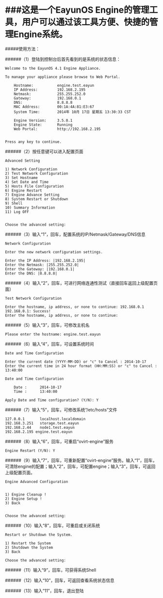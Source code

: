 ###这是一个EayunOS Engine的管理工具，用户可以通过该工具方便、快捷的管理Engine系统。
=============
#####使用方法：

######（1）登陆到控制台后首先看到的是系统的状态信息：

    Welcome to the EayunOS 4.1 Engine Appliance.
    
    To manage your appliance please browse to Web Portal.
    
    	Hostname:		    engine.test.eayun
    	IP Address:		    192.168.2.195
    	Netmask:		    255.255.252.0
    	Gateway:		    192.168.0.1
    	DNS:                8.8.8.8
    	MAC Address:	    00:1A:4A:81:E3:67
    	System Time:        2014年 10月 17日 星期五 13:30:33 CST
    	
    	Engine Version:		3.5.0.1
    	Engine State:		Running
    	Web Portal:		    http://192.168.2.195
    
    
    Press any key to continue.

######（2）按任意键可以进入配置页面

    Advanced Setting
    
    1) Network Configuration
    2) Test Network Configuration
    3) Set Hostname
    4) Set Date and Time
    5) Hosts File Configuration
    6) Engine Restart
    7) Engine Advance Setting
    8) System Restart or Shutdown
    9) Shell
    10) Summary Information
    11) Log OFF
    
    
    Choose the advanced setting: 

######（3）输入“1”，回车，配置系统的IP/Netmask/Gateway/DNS信息

    Network Configuration
    
    Enter the new network configuration settings.
    
    Enter the IP Address: |192.168.2.195| 
    Enter the Netmask: |255.255.252.0| 
    Enter the Gateway: |192.168.0.1| 
    Enter the DNS: |8.8.8.8| 

######（4）输入“2”，回车，可进行网络连通性测试（直接回车返回上级配置页面）

    Test Network Configuration
    
    Enter the hostname, ip address, or none to continue: 192.168.0.1
    192.168.0.1: Success!
    Enter the hostname, ip address, or none to continue:

######（5）输入“3”，回车，可修改主机名

    Please enter the hostname: engine.test.eayun

######（6）输入“4”，回车，可设置系统时间

    Date and Time Configuration
    
    Enter the current date (YYYY-MM-DD) or "c" to Cancel : 2014-10-17
    Enter the current time in 24 hour format (HH:MM:SS) or "c" to Cancel : 13:40:00
    
    Date and Time Configuration
    
    	Date :		2014-10-17
    	Time :		13:40:00
    
    Apply Date and Time configuration? (Y/N): Y

######（7）输入“5”，回车，可修改系统“/etc/hosts”文件

    127.0.0.1       localhost.localdomain
    192.168.3.251   storage.test.eayun
    192.168.2.44    node1.test.eayun
    192.168.2.195 engine.test.eayun

######（8）输入“6”，回车，可重启“ovirt-engine”服务

    Engine Restart (Y/N): Y

######（9）输入“7”，回车，可重新配置“ovirt-engine”服务。输入“1”，回车，可清除engine的配置；输入“2”，回车，可配置engine；输入“3”，回车，可返回上级配置页面。

    Engine Advanced Configuration
    
    
    1) Engine Cleanup !
    2) Engine Setup !
    3) Back
    
    
    Choose the advanced setting: 

######（10）输入“8”，回车，可重启或关闭系统

    Restart or Shutdown the System.
    
    1) Restart the System 
    2) Shutdown the System
    3) Back
    
    Choose the advanced setting: 

######（11）输入“9”，回车，可获得系统Shell

######（12）输入“10”，回车，可返回查看系统状态信息

######（13）输入“11”，回车，退出登陆
